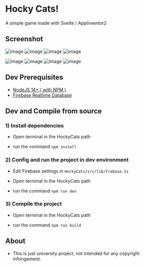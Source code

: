 # Hocky Cats!
A simple game made with Svelte / AppInventor2 

## Screenshot

![image](https://media.discordapp.net/attachments/909812235583492189/944610583230181386/www.nitipolpat.com_720p.png?width=1214&height=683)
![image](https://media.discordapp.net/attachments/909812235583492189/944610653421842562/www.nitipolpat.com_720p_4.png?width=1214&height=683)
![image](https://media.discordapp.net/attachments/909812235583492189/944611182910787644/unknown.png)
![image](https://media.discordapp.net/attachments/909812235583492189/944611304218439720/unknown.png)

![image](https://media.discordapp.net/attachments/909812235583492189/944610815078703115/Screenshot_2022-02-19-22-00-53-938_appinventor.ai_icezaaizcg.pingpongkorn.jpg?width=307&height=682)
![image](https://media.discordapp.net/attachments/909812235583492189/944610815321997322/Screenshot_2022-02-19-22-02-00-683_appinventor.ai_icezaaizcg.pingpongkorn.jpg?width=307&height=682)
![image](https://media.discordapp.net/attachments/909812235583492189/944610929147002911/Screenshot_2022-02-16-07-18-34-682_appinventor.ai_icezaaizcg.pingpongkorn.jpg?width=307&height=682)
![image](https://media.discordapp.net/attachments/909812235583492189/944610929482530856/Screenshot_2022-02-16-07-24-09-057_appinventor.ai_icezaaizcg.pingpongkorn.jpg?width=307&height=682)

  
## Dev Prerequisites

*  [NodeJS 14+ ( with NPM )](https://nodejs.org/en/)
*  [Firebase Realtime Database](https://firebase.google.com/)

## Dev and Compile from source

### 1) Install dependencies

- Open terminal in the HockyCats path

- run the command `npm install`

### 2) Config and run the project in dev environment

- Edit Firebase settings in `HockyCats/src/lib/frebase.ts`

- Open terminal in the HockyCats path

- run the command `npm run dev`

### 3) Compile the project

- Open terminal in the HockyCats path

- run the command `npm run build`

## About

- This is just university project, not intended for any copyright infringement.
